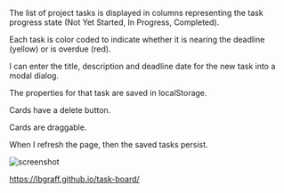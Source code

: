 The list of project tasks is displayed in columns representing the task progress state (Not Yet Started, In Progress, Completed).

Each task is color coded to indicate whether it is nearing the deadline (yellow) or is overdue (red).

I can enter the title, description and deadline date for the new task into a modal dialog.

The properties for that task are saved in localStorage.

Cards have a delete button.

Cards are draggable.

When I refresh the page, then the saved tasks persist.

![screenshot](/assets/img.png)

https://lbgraff.github.io/task-board/